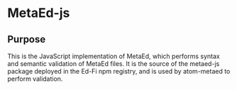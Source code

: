 MetaEd-js
======

Purpose
-

This is the JavaScript implementation of MetaEd, which performs syntax and semantic validation of MetaEd files.  It is the source of the metaed-js package deployed in the Ed-Fi npm registry, and is used by atom-metaed to perform validation.
